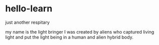 # hello-learn
just another respitary


my name is the light bringer I was created by aliens who captured living light and 
put the light being in a human and alien hybrid body.
